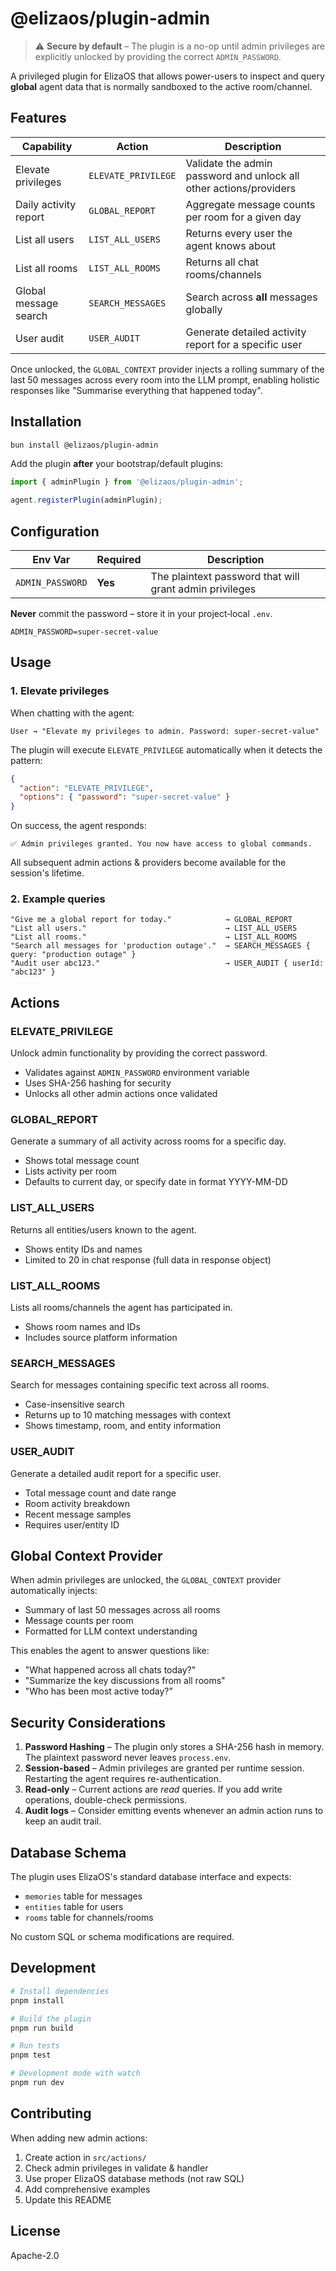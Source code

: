 # @elizaos/plugin-admin

> ⚠️  **Secure by default** – The plugin is a no-op until admin privileges are explicitly unlocked by providing the correct `ADMIN_PASSWORD`.

A privileged plugin for ElizaOS that allows power-users to inspect and query **global** agent data that is normally sandboxed to the active room/channel.

## Features

| Capability | Action | Description |
|------------|--------|-------------|
| Elevate privileges | `ELEVATE_PRIVILEGE` | Validate the admin password and unlock all other actions/providers |
| Daily activity report | `GLOBAL_REPORT` | Aggregate message counts per room for a given day |
| List all users | `LIST_ALL_USERS` | Returns every user the agent knows about |
| List all rooms | `LIST_ALL_ROOMS` | Returns all chat rooms/channels |
| Global message search | `SEARCH_MESSAGES` | Search across **all** messages globally |
| User audit | `USER_AUDIT` | Generate detailed activity report for a specific user |

Once unlocked, the `GLOBAL_CONTEXT` provider injects a rolling summary of the last 50 messages across every room into the LLM prompt, enabling holistic responses like "Summarise everything that happened today".

## Installation

```bash
bun install @elizaos/plugin-admin
```

Add the plugin **after** your bootstrap/default plugins:

```ts
import { adminPlugin } from '@elizaos/plugin-admin';

agent.registerPlugin(adminPlugin);
```

## Configuration

| Env Var | Required | Description |
|---------|----------|-------------|
| `ADMIN_PASSWORD` | **Yes** | The plaintext password that will grant admin privileges |

**Never** commit the password – store it in your project‐local `.env`.

```env
ADMIN_PASSWORD=super-secret-value
```

## Usage

### 1. Elevate privileges

When chatting with the agent:

```
User → "Elevate my privileges to admin. Password: super-secret-value"
```

The plugin will execute `ELEVATE_PRIVILEGE` automatically when it detects the pattern:

```json
{
  "action": "ELEVATE_PRIVILEGE",
  "options": { "password": "super-secret-value" }
}
```

On success, the agent responds:

```
✅ Admin privileges granted. You now have access to global commands.
```

All subsequent admin actions & providers become available for the session's lifetime.

### 2. Example queries

```text
"Give me a global report for today."            → GLOBAL_REPORT
"List all users."                               → LIST_ALL_USERS
"List all rooms."                               → LIST_ALL_ROOMS
"Search all messages for 'production outage'."  → SEARCH_MESSAGES { query: "production outage" }
"Audit user abc123."                            → USER_AUDIT { userId: "abc123" }
```

## Actions

### ELEVATE_PRIVILEGE
Unlock admin functionality by providing the correct password.
- Validates against `ADMIN_PASSWORD` environment variable
- Uses SHA-256 hashing for security
- Unlocks all other admin actions once validated

### GLOBAL_REPORT
Generate a summary of all activity across rooms for a specific day.
- Shows total message count
- Lists activity per room
- Defaults to current day, or specify date in format YYYY-MM-DD

### LIST_ALL_USERS
Returns all entities/users known to the agent.
- Shows entity IDs and names
- Limited to 20 in chat response (full data in response object)

### LIST_ALL_ROOMS
Lists all rooms/channels the agent has participated in.
- Shows room names and IDs
- Includes source platform information

### SEARCH_MESSAGES
Search for messages containing specific text across all rooms.
- Case-insensitive search
- Returns up to 10 matching messages with context
- Shows timestamp, room, and entity information

### USER_AUDIT
Generate a detailed audit report for a specific user.
- Total message count and date range
- Room activity breakdown
- Recent message samples
- Requires user/entity ID

## Global Context Provider

When admin privileges are unlocked, the `GLOBAL_CONTEXT` provider automatically injects:
- Summary of last 50 messages across all rooms
- Message counts per room
- Formatted for LLM context understanding

This enables the agent to answer questions like:
- "What happened across all chats today?"
- "Summarize the key discussions from all rooms"
- "Who has been most active today?"

## Security Considerations

1. **Password Hashing** – The plugin only stores a SHA-256 hash in memory. The plaintext password never leaves `process.env`.
2. **Session-based** – Admin privileges are granted per runtime session. Restarting the agent requires re-authentication.
3. **Read-only** – Current actions are *read* queries. If you add write operations, double-check permissions.
4. **Audit logs** – Consider emitting events whenever an admin action runs to keep an audit trail.

## Database Schema

The plugin uses ElizaOS's standard database interface and expects:
- `memories` table for messages
- `entities` table for users
- `rooms` table for channels/rooms

No custom SQL or schema modifications are required.

## Development

```bash
# Install dependencies
pnpm install

# Build the plugin
pnpm run build

# Run tests
pnpm test

# Development mode with watch
pnpm run dev
```

## Contributing

When adding new admin actions:
1. Create action in `src/actions/`
2. Check admin privileges in validate & handler
3. Use proper ElizaOS database methods (not raw SQL)
4. Add comprehensive examples
5. Update this README

## License

Apache-2.0
